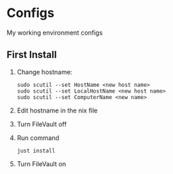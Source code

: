 # Configs
My working environment configs

## First Install

1. Change hostname:

    ```shell
    sudo scutil --set HostName <new host name>
    sudo scutil --set LocalHostName <new host name>
    sudo scutil --set ComputerName <new name>
    ```

1. Edit hostname in the nix file

1. Turn FileVault off

1. Run command

    ```shell
    just install
    ```

1. Turn FileVault on